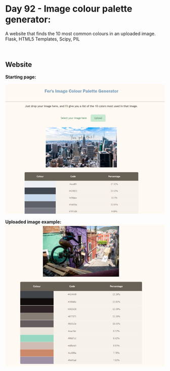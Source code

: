 <h1>Day 92 - Image colour palette generator:</h1>

<p>A website that finds the 10 most common colours in an uploaded image.
<br/> Flask, HTML5 Templates, Scipy, PIL </p>

  <br/>
  
<h2><b>Website</b><br/></h2>
<b>Starting page:</b><br/>

![Home page](https://github.com/fersa3/100-Days-of-code-Python/raw/main/screenshots/day92-image-colour-palette-generator/palette_generator.png)

<b>Uploaded image example:</b><br/>
![Home page](https://github.com/fersa3/100-Days-of-code-Python/raw/main/screenshots/day92-image-colour-palette-generator/palette_generator2.png)
